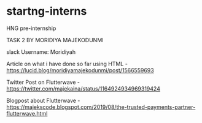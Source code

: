 # startng-interns
HNG pre-internship

TASK 2 BY MORIDIYA MAJEKODUNMI

slack Username: Moridiyah

Article on what i have done so far using HTML - https://lucid.blog/moridiyamajekodunmi/post/1566559693

Twitter Post on Flutterwave - https://twitter.com/majekaina/status/1164924934969319424

Blogpost about Flutterwave - https://majekscode.blogspot.com/2019/08/the-trusted-payments-partner-flutterwave.html

